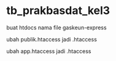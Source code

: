 # tb_prakbasdat_kel3

buat htdocs nama file gaskeun-express

ubah publik.htaccess jadi .htaccess

ubah app.htaccess jadi .htaccess
